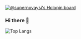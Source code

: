 [![@supernovaysi's Holopin board](https://holopin.io/api/user/board?user=supernovaysi)](https://holopin.io/@supernovaysi)

### Hi there 👋

![Top Langs](https://github-readme-stats.vercel.app/api/top-langs/?username=seongil99&layout=compact&theme=tokyonight)


<!--
**Supernovaysi/Supernovaysi** is a ✨ _special_ ✨ repository because its `README.md` (this file) appears on your GitHub profile.

Here are some ideas to get you started:

- 🔭 I’m currently working on ...
- 🌱 I’m currently learning ...
- 👯 I’m looking to collaborate on ...
- 🤔 I’m looking for help with ...
- 💬 Ask me about ...
- 📫 How to reach me: ...
- 😄 Pronouns: ...
- ⚡ Fun fact: ...
-->
